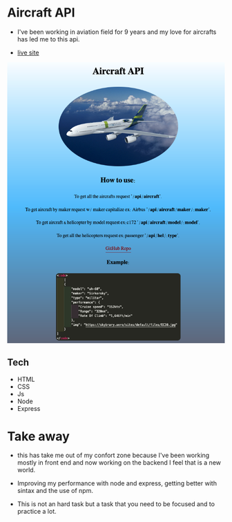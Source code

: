 # Aircraft API

- I've been working in aviation field for 9 years and my love for aircrafts has led me to this api.

- [live site]()

<img src='img/frontpage.png'>

## Tech

- HTML
- CSS
- Js
- Node
- Express

# Take away

- this has take me out of my confort zone because I've been working mostly in front end and now working on the backend I feel that is a new world.

- Improving my performance with node and express, getting better with sintax and the use of npm.

- This is not an hard task but a task that you need to be focused and to practice a lot.
